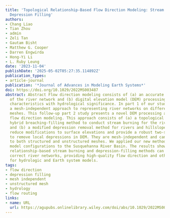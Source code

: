 ```yaml
---
title: 'Topological Relationship-Based Flow Direction Modeling: Stream Burning and
  Depression Filling'
authors:
- Chang Liao
- Tian Zhou
- admin
- Zeli Tan
- Gautam Bisht
- Matthew G. Cooper
- Darren Engwirda
- Hong-Yi Li
- L. Ruby Leung
date: '2023-11-04'
publishDate: '2025-05-02T05:27:35.114892Z'
publication_types:
- article-journal
publication: '*Journal of Advances in Modeling Earth Systems*'
doi: https://doi.org/10.1029/2022MS003487
abstract: Abstract Flow direction modeling consists of (a) an accurate representation
  of the river network and (b) digital elevation model (DEM) processing to preserve
  characteristics with hydrological significance. In part 1 of our study, we presented
  a mesh-independent approach to representing river networks on different types of
  meshes. This follow-up part 2 study presents a novel DEM processing approach for
  flow direction modeling. This approach consists of (a) a topological relationship-based
  hybrid breaching-filling method to conduct stream burning for the river network
  and (b) a modified depression removal method for rivers and hillslopes. Our methods
  reduce modifications to surface elevations and provide a robust two-step procedure
  to remove local depressions in DEM. They are mesh-independent and can be applied
  to both structured and unstructured meshes. We applied our new methods with different
  model configurations to the Susquehanna River Basin. The results show that topological
  relationship-based stream burning and depression-filling methods can reproduce the
  correct river networks, providing high-quality flow direction and other characteristics
  for hydrologic and Earth system models.
tags:
- flow direction
- depression filling
- mesh independent
- unstructured mesh
- hydrology
- flow routing
links:
- name: URL
  url: https://agupubs.onlinelibrary.wiley.com/doi/abs/10.1029/2022MS003487
---
```

